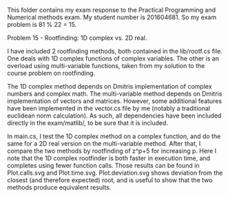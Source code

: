 This folder contains my exam response to the Practical Programming and Numerical methods exam.
My student number is 201604681. So my exam problem is 81 % 22 = 15.

Problem 15 - Rootfinding: 1D complex vs. 2D real.

I have included 2 rootfinding methods, both contained in the lib/rootf.cs file.
One deals with 1D complex functions of complex variables. 
The other is an overload using multi-variable functions, taken from my solution to the course problem on rootfinding.

The 1D complex method depends on Dmitris implementation of complex numbers and complex math.
The multi-variable method depends on Dmitris implementation of vectors and matrices.
However, some additional features have been implemented in the vector.cs file by me (notably a traditional euclidean norm calculation).
As such, all dependencies have been included directly in the exam/matlib/, to be sure that it is included.

In main.cs, I test the 1D complex method on a complex function, and do the same for a 2D real version on the multi-variable method.
After that, I compare the two methods by rootfinding of z^p+5 for increasing p.
Here I note that the 1D complex rootfinder is both faster in execution time, and completes using fewer function calls.
Those results can be found in Plot.calls.svg and Plot.time.svg.
Plot.deviation.svg shows deviation from the closest (and therefore expected) root, and is useful to show that the two methods
produce equivalent results.
